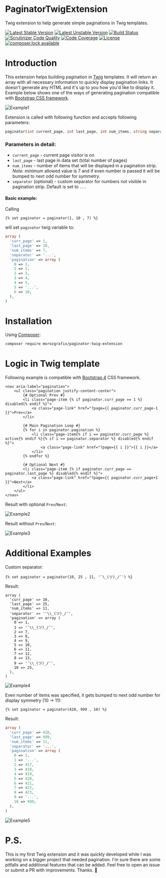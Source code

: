 # PaginatorTwigExtension
Twig extension to help generate simple paginations in Twig templates.

[![Latest Stable Version](https://poser.pugx.org/morozgrafix/paginator-twig-extension/version)](https://packagist.org/packages/morozgrafix/paginator-twig-extension)
[![Latest Unstable Version](https://poser.pugx.org/morozgrafix/paginator-twig-extension/v/unstable)](//packagist.org/packages/morozgrafix/paginator-twig-extension)
[![Build Status](https://travis-ci.org/morozgrafix/PaginatorTwigExtension.svg?branch=master)](https://travis-ci.org/morozgrafix/PaginatorTwigExtension)
[![Scrutinizer Code Quality](https://scrutinizer-ci.com/g/morozgrafix/PaginatorTwigExtension/badges/quality-score.png?b=master)](https://scrutinizer-ci.com/g/morozgrafix/PaginatorTwigExtension/?branch=master)
[![Code Coverage](https://scrutinizer-ci.com/g/morozgrafix/PaginatorTwigExtension/badges/coverage.png?b=master)](https://scrutinizer-ci.com/g/morozgrafix/PaginatorTwigExtension/?branch=master)
[![License](https://poser.pugx.org/morozgrafix/paginator-twig-extension/license)](https://packagist.org/packages/morozgrafix/paginator-twig-extension)
[![composer.lock available](https://poser.pugx.org/morozgrafix/paginator-twig-extension/composerlock)](https://packagist.org/packages/morozgrafix/paginator-twig-extension)


# Introduction

This extension helps building pagination in [Twig](https://twig.symfony.com/) templates. It will return an array with all necessary information to quickly display pagination links. It doesn't generate any HTML and it's up to you how you'd like to display it. Example below shows one of the ways of generating pagination compatible with [Bootstrap CSS framework](https://getbootstrap.com/).

![Example1](../assets/images/example1.png?raw=true)

Extension is called with following function and accepts following parameters:

```php
paginator(int current_page, int last_page, int num_items, string separator)
```
### Parameters in detail:
- `current_page` - current page visitor is on
- `last_page` - last page in data set (total number of pages)
- `num_items` - number of items that will be displayed in a pagination strip. *Note:* minimum allowed value is 7 and if even number is passed it will be bumped to next odd number for symmetry.
- `separator` (optional) - custom separator for numbers not visible in pagination strip. Default is set to `...`

#### Basic example:

Calling 
```twig
{% set paginator = paginator(1, 10 , 7) %}
```
will set `paginator` twig variable to:

```php
array (
  'curr_page' => 1,
  'last_page' => 10,
  'num_items' => 7,
  'separator' => '...',
  'pagination' => array (
    0 => 1,
    1 => 2,
    2 => 3,
    3 => 4,
    4 => 5,
    5 => '...',
    6 => 10,
  ),
)
```


# Installation

Using [Composer](http://getcomposer.org):

```bash
composer require morozgrafix/paginator-twig-extension
```

# Logic in Twig template

Following example is compatible with [Bootstrap 4](https://getbootstrap.com/) CSS framework.

```twig
<nav aria-label="pagination">
    <ul class="pagination justify-content-center">
        {# Optional Prev #}
        <li class="page-item {% if paginator.curr_page == 1 %} disabled{% endif %}">
            <a class="page-link" href="?page={{ paginator.curr_page-1 }}">Prev</a>
        </li>

        {# Main Pagination Loop #}
        {% for i in paginator.pagination %}
            <li class="page-item{% if i == paginator.curr_page %} active{% endif %}{% if i == paginator.separator %} disabled{% endif %}">
                <a class="page-link" href="?page={{ i }}">{{ i }}</a>
            </li>
        {% endfor %}

        {# Optional Next #}
        <li class="page-item {% if paginator.curr_page == paginator.last_page %} disabled{% endif %}">
            <a class="page-link" href="?page={{ paginator.curr_page+1 }}">Next</a>
        </li>
    </ul>
</nav>
```


Result with optional `Prev`/`Next`:


![Example2](../assets/images/example2.png?raw=true)


Result without `Prev`/`Next`:


![Example3](../assets/images/example3.png?raw=true)

# Additional Examples

Custom separator:
```twig
{% set paginator = paginator(10, 25 , 11, '¯\_(ツ)_/¯') %}
```
Result:
```
array (
  'curr_page' => 10,
  'last_page' => 25,
  'num_items' => 11,
  'separator' => '¯\\_(ツ)_/¯',
  'pagination' => array (
    0 => 1,
    1 => '¯\\_(ツ)_/¯',
    2 => 7,
    3 => 8,
    4 => 9,
    5 => 10,
    6 => 11,
    7 => 12,
    8 => 13,
    9 => '¯\\_(ツ)_/¯',
    10 => 25,
  ),
)
```

![Example4](../assets/images/example4.png?raw=true)

Even number of items was specified, it gets bumped to next odd number for display symmetry (10 -> 11):
```twig
{% set paginator = paginator(420, 999 , 10) %}

```

Result:
```php
array (
  'curr_page' => 420,
  'last_page' => 999,
  'num_items' => 11,
  'separator' => '...',
  'pagination' => array (
    0 => 1,
    1 => '...',
    2 => 417,
    3 => 418,
    4 => 419,
    5 => 420,
    6 => 421,
    7 => 422,
    8 => 423,
    9 => '...',
    10 => 999,
  ),
)
```

![Example5](../assets/images/example5.png?raw=true)

# P.S.

This is my first Twig extension and it was quickly developed while I was working on a bigger project that needed pagination. I'm sure there are some pitfalls and additional features that can be added. Feel free to open an issue or submit a PR with improvements. Thanks. 🙇
